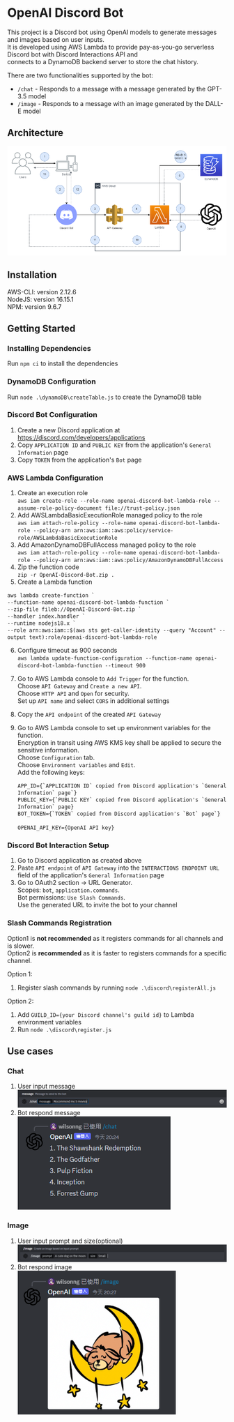 # OpenAI Discord Bot

This project is a Discord bot using OpenAI models to generate messages and images based on user inputs.  
It is developed using AWS Lambda to provide pay-as-you-go serverless Discord bot with Discord Interactions API and  
connects to a DynamoDB backend server to store the chat history.

There are two functionalities supported by the bot:

-   `/chat` - Responds to a message with a message generated by the GPT-3.5 model
-   `/image` - Responds to a message with an image generated by the DALL-E model

## Architecture

![AWS Architecture Diagram](diagrams/v0.0/v0.0.3.drawio.png)

## Installation

AWS-CLI: version 2.12.6  
NodeJS: version 16.15.1  
NPM: version 9.6.7

## Getting Started

### Installing Dependencies

Run `npm ci` to install the dependencies

### DynamoDB Configuration

Run `node .\dynamoDB\createTable.js` to create the DynamoDB table

### Discord Bot Configuration

1. Create a new Discord application at https://discord.com/developers/applications
2. Copy `APPLICATION ID` and `PUBLIC KEY` from the application's `General Information` page
3. Copy `TOKEN` from the application's `Bot` page

### AWS Lambda Configuration

1. Create an execution role  
   `aws iam create-role --role-name openai-discord-bot-lambda-role --assume-role-policy-document file://trust-policy.json`
2. Add AWSLambdaBasicExecutionRole managed policy to the role  
   `aws iam attach-role-policy --role-name openai-discord-bot-lambda-role --policy-arn arn:aws:iam::aws:policy/service-role/AWSLambdaBasicExecutionRole`
3. Add AmazonDynamoDBFullAccess managed policy to the role  
   `aws iam attach-role-policy --role-name openai-discord-bot-lambda-role --policy-arn arn:aws:iam::aws:policy/AmazonDynamoDBFullAccess`
4. Zip the function code  
   `zip -r OpenAI-Discord-Bot.zip .`
5. Create a Lambda function

```
aws lambda create-function `
--function-name openai-discord-bot-lambda-function `
--zip-file fileb://OpenAI-Discord-Bot.zip `
--handler index.handler `
--runtime nodejs18.x `
--role arn:aws:iam::$(aws sts get-caller-identity --query "Account" --output text):role/openai-discord-bot-lambda-role
```

6. Configure timeout as 900 seconds  
   `aws lambda update-function-configuration --function-name openai-discord-bot-lambda-function --timeout 900`

7. Go to AWS Lambda console to `Add Trigger` for the function.  
   Choose `API Gateway` and `Create a new API`.  
   Choose `HTTP API` and `Open` for security.  
   Set up `API name` and select `CORS` in additional settings  
8. Copy the `API endpoint` of the created `API Gateway`
9. Go to AWS Lambda console to set up environment variables for the function.  
   Encryption in transit using AWS KMS key shall be applied to secure the sensitive information.  
   Choose `Configuration` tab.  
   Choose `Environment variables` and `Edit`.  
   Add the following keys:  

    ```
    APP_ID={`APPLICATION ID` copied from Discord application's `General Information` page`}
    PUBLIC_KEY={`PUBLIC KEY` copied from Discord application's `General Information` page}
    BOT_TOKEN={`TOKEN` copied from Discord application's `Bot` page`}

    OPENAI_API_KEY={OpenAI API key}
    ```

### Discord Bot Interaction Setup

1. Go to Discord application as created above
2. Paste `API endpoint` of `API Gateway` into the `INTERACTIONS ENDPOINT URL` field of the application's `General Information` page
3. Go to OAuth2 section → URL Generator.  
   Scopes: `bot`, `application.commands`.  
   Bot permissions: `Use Slash Commands`.  
   Use the generated URL to invite the bot to your channel

### Slash Commands Registration

Option1 is **not recommended** as it registers commands for all channels and is slower.  
Option2 is **recommended** as it is faster to registers commands for a specific channel.  

Option 1:

1. Register slash commands by running `node .\discord\registerAll.js`

Option 2:

1. Add `GUILD_ID={your Discord channel's guild id}` to Lambda environment variables
2. Run `node .\discord\register.js`

## Use cases

### Chat

1. User input message  
   ![User input message](imgs/chat/input-message.png)
2. Bot respond message  
   ![Bot respond message](imgs/chat/respond-message.png)

### Image

1. User input prompt and size(optional)  
   ![User input prompt and size](imgs/image/input-prompt.png)
2. Bot respond image  
   ![Bot respond image](imgs/image/respond-image.png)

